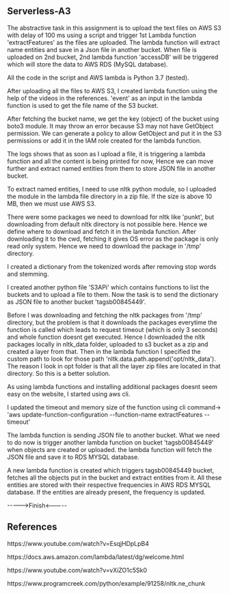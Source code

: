 <h2>Serverless-A3</h2>
<p>The abstractive task in this assignment is to upload the text files on AWS S3 with delay of 100 ms using a script and trigger 1st Lambda function 'extractFeatures' as the files are uploaded. The lambda function will extract name entities and save in a Json file in another bucket. When file is uploaded on 2nd bucket, 2nd lambda function 'accessDB' will be triggered which will store the data to AWS RDS (MySQL database).
<p>All the code in the script and AWS lambda is Python 3.7 (tested). </p>
<p>After uploading all the files to AWS S3, I created lambda function using the help of the videos in the references. 'event' as an input in the lambda function is used to get the file name of the S3 bucket.</p>
<p>After fetching the bucket name, we get the key (object) of the bucket using boto3 module. It may throw an error because S3 may not have GetObject permission. We can generate a policy to allow GetObject and put it in the S3 permissions or add it in the IAM role created for the lambda function.<p>
<p>The logs shows that as soon as I upload a file, it is triggering a lambda function and all the content is being printed for now, Hence we can move further and extract named entities from them to store JSON file in another bucket.</p>
<p>To extract named entities, I need to use nltk python module, so I uploaded the module in the lambda file directory in a zip file. If the size is above 10 MB, then we must use AWS S3.</p>
<p> There were some packages we need to download for nltk like 'punkt', but downloading from default nltk directory is not possible here. Hence we define where to download and fetch it in the lambda function. After downloading it to the cwd, fetching it gives OS error as the package is only read only system. Hence we need to download the package in '/tmp' directory.</p>
<p>I created a dictionary from the tokenized words after removing stop words and stemming.</p>
<p>I created another python file 'S3APi' which contains functions to list the buckets and to upload a file to them. Now the task is to send the dictionary as JSON file to another bucket 'tagsb00845449'.</p>
<p>Before I was downloading and fetching the nltk packages from '/tmp' directory, but the problem is that it downloads the packages everytime the function is called which leads to request timeout (which is only 3 seconds) and whole function doesnt get executed. Hence I downloaded the nltk packages locally in nltk_data folder, uploaded to s3 bucket as a zip and created a layer from that. Then in the lambda function I specified the custom path to look for those path 'nltk.data.path.append('opt/nltk_data'). The reason I look in opt folder is that all the layer zip files are located in that directory. So this is a better solution.</p>
<p>As using lambda functions and installing additional packages doesnt seem easy on the website, I started using aws cli.</p>
<p>I updated the timeout and memory size of the function using cli command-> 'aws update-function-configuration --function-name extractFeatures --timeout'
<p>The lambda function is sending JSON file to another bucket. What we need to do now is trigger another lambda function on bucket 'tagsb00845449' when objects are created or uploaded. the lambda function will fetch the JSON file and save it to RDS MYSQL database.</p>
<p>A new lambda function is created which triggers tagsb00845449 bucket, fetches all the objects put in the bucket and extract entities from it. All these entities are stored with their respective frequencies in AWS RDS MYSQL database. If the entities are already present, the frequency is updated.</p>
<p>----->Finish<-----</p>
<h2> References </h2>
<p>https://www.youtube.com/watch?v=EsqjHDpLpB4</p>
<p>https://docs.aws.amazon.com/lambda/latest/dg/welcome.html</p>
<p>https://www.youtube.com/watch?v=vXiZO1c5Sk0</p>
<p>https://www.programcreek.com/python/example/91258/nltk.ne_chunk</p>
